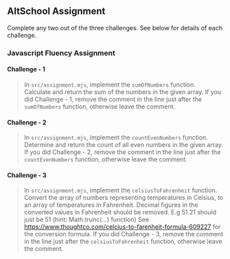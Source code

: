 ## AltSchool Assignment

Complete any two out of the three challenges. See below for details of each challenge.

### Javascript Fluency Assignment

#### Challenge - 1
> In `src/assignment.mjs`, implement the `sumOfNumbers` function. Calculate and return the sum of the numbers in the given array. If you did Challenge - 1, remove the comment in the line just after the `sumOfNumbers` function, otherwise leave the comment.

#### Challenge - 2
> In `src/assignment.mjs`, implement the `countEvenNumbers` function. Determine and return the count of all even numbers in the given array. If you did Challenge - 2, remove the comment in the line just after the `countEvenNumbers` function, otherwise leave the comment.

#### Challenge - 3
> In `src/assignment.mjs`, implement the `celsiusToFahrenheit` function. Convert the array of numbers representing temperatures in Celsius, to an array of temperatures in Fahrenheit. Decimal figures in the converted values in Fahrenheit should be removed. E.g 51.21 should just be 51 (hint: Math.trunc(...) function) 
 See https://www.thoughtco.com/celcius-to-farenheit-formula-609227 for the conversion formula. If you did Challenge - 3, remove the comment in the line just after the `celsiusToFahrenheit` function, otherwise leave the comment.
